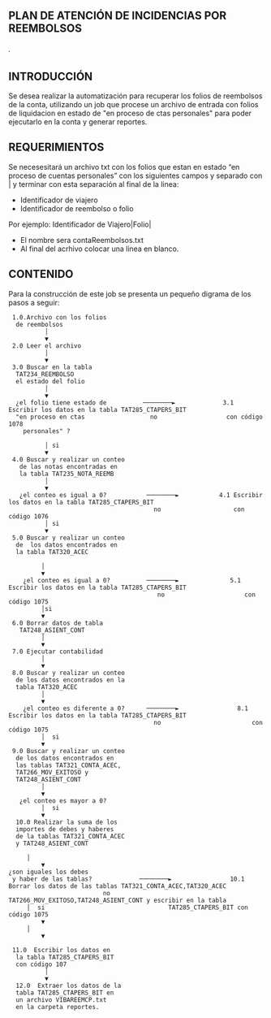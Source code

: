 ## PLAN DE ATENCIÓN DE INCIDENCIAS POR REEMBOLSOS
###### .

## INTRODUCCIÓN

Se desea realizar la automatización para recuperar los folios de reembolsos de la conta, utilizando un job que procese un archivo de entrada con folios de liquidacion en estado de "en proceso de ctas personales" para poder ejecutarlo en la conta y generar reportes.

## REQUERIMIENTOS

Se necesesitará un archivo txt con  los folios que estan en estado “en proceso de cuentas personales” con los siguientes campos y separado con | y terminar con esta separación al final de la linea:

* Identificador de viajero
* Identificador de reembolso o folio

Por ejemplo: Identificador de Viajero|Folio|

* El nombre sera contaReembolsos.txt
* Al final del acrhivo colocar una linea en blanco.

## CONTENIDO

Para la construcción de este job se presenta un pequeño digrama de los pasos a seguir:


     1.0.Archivo con los folios 
	  de reembolsos
              │  
              ▼
     2.0 Leer el archivo
              │
              ▼
     3.0 Buscar en la tabla 
	  TAT234_REEMBOLSO 
	  el estado del folio
              │
              ▼
      ¿el folio tiene estado de          ────────►             3.1 Escribir los datos en la tabla TAT285_CTAPERS_BIT
      "en proceso en ctas                  no                   con código 1078
        personales" ?
        
              │ si
              ▼
     4.0 Buscar y realizar un conteo 
	   de las notas encontradas en 
	   la tabla TAT235_NOTA_REEMB
              │
              ▼
       ¿el conteo es igual a 0?           ────────►           4.1 Escribir los datos en la tabla TAT285_CTAPERS_BIT
                                            no                    con código 1076
              │ si                       
              ▼                                                            
     5.0 Buscar y realizar un conteo 
	  de  los datos encontrados en 
	  la tabla TAT320_ACEC
											
             │ 				
             ▼
        ¿el conteo es igual a 0?	      ────────►              5.1 Escribir los datos en la tabla TAT285_CTAPERS_BIT
                                             no                      con código 1075
             │si
             ▼
     6.0 Borrar datos de tabla 
	   TAT248_ASIENT_CONT
             │
             ▼
     7.0 Ejecutar contabilidad
             │
             ▼
     8.0 Buscar y realizar un conteo  
	  de los datos encontrados en la 
	  tabla TAT320_ACEC
             │
             ▼
        ¿el conteo es diferente a 0?      ────────►                8.1 Escribir los datos en la tabla TAT285_CTAPERS_BIT
                                            no                         con código 1075
             │  si                       
             ▼  
     9.0 Buscar y realizar un conteo 
	  de los datos encontrados en 
	  las tablas TAT321_CONTA_ACEC,
	  TAT266_MOV_EXITOSO y 
	  TAT248_ASIENT_CONT
             │
             ▼
       ¿el conteo es mayor a 0?
             │  si                       
             ▼       
      10.0 Realizar la suma de los 
	  importes de debes y haberes 
	  de la tablas TAT321_CONTA_ACEC 
	  y TAT248_ASIENT_CONT
	  
	     │
             ▼
	¿son iguales los debes 
	 y haber de las tablas?		        ────────►                10.1 Borrar los datos de las tablas TAT321_CONTA_ACEC,TAT320_ACEC 
	    					  no			    TAT266_MOV_EXITOSO,TAT248_ASIENT_CONT y escribir en la tabla
	     │  si			        			    TAT285_CTAPERS_BIT con código 1075
             ▼	
	     │  
             ▼
	     
     11.0  Escribir los datos en 
	  la tabla TAT285_CTAPERS_BIT 
	  con código 107  
              │
              ▼
      12.0  Extraer los datos de la 
	  tabla TAT285_CTAPERS_BIT en 
	  un archivo VIBAREEMCP.txt
	  en la carpeta reportes.

